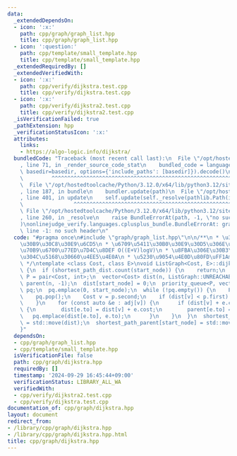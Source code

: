 ```yaml
---
data:
  _extendedDependsOn:
  - icon: ':x:'
    path: cpp/graph/graph_list.hpp
    title: cpp/graph/graph_list.hpp
  - icon: ':question:'
    path: cpp/template/small_template.hpp
    title: cpp/template/small_template.hpp
  _extendedRequiredBy: []
  _extendedVerifiedWith:
  - icon: ':x:'
    path: cpp/verify/dijkstra.test.cpp
    title: cpp/verify/dijkstra.test.cpp
  - icon: ':x:'
    path: cpp/verify/dijkstra2.test.cpp
    title: cpp/verify/dijkstra2.test.cpp
  _isVerificationFailed: true
  _pathExtension: hpp
  _verificationStatusIcon: ':x:'
  attributes:
    links:
    - https://algo-logic.info/dijkstra/
  bundledCode: "Traceback (most recent call last):\n  File \"/opt/hostedtoolcache/Python/3.12.0/x64/lib/python3.12/site-packages/onlinejudge_verify/documentation/build.py\"\
    , line 71, in _render_source_code_stat\n    bundled_code = language.bundle(stat.path,\
    \ basedir=basedir, options={'include_paths': [basedir]}).decode()\n          \
    \         ^^^^^^^^^^^^^^^^^^^^^^^^^^^^^^^^^^^^^^^^^^^^^^^^^^^^^^^^^^^^^^^^^^^^^^^^^^^^^^^^^\n\
    \  File \"/opt/hostedtoolcache/Python/3.12.0/x64/lib/python3.12/site-packages/onlinejudge_verify/languages/cplusplus.py\"\
    , line 187, in bundle\n    bundler.update(path)\n  File \"/opt/hostedtoolcache/Python/3.12.0/x64/lib/python3.12/site-packages/onlinejudge_verify/languages/cplusplus_bundle.py\"\
    , line 401, in update\n    self.update(self._resolve(pathlib.Path(included), included_from=path))\n\
    \                ^^^^^^^^^^^^^^^^^^^^^^^^^^^^^^^^^^^^^^^^^^^^^^^^^^^^^^^^^\n \
    \ File \"/opt/hostedtoolcache/Python/3.12.0/x64/lib/python3.12/site-packages/onlinejudge_verify/languages/cplusplus_bundle.py\"\
    , line 260, in _resolve\n    raise BundleErrorAt(path, -1, \"no such header\"\
    )\nonlinejudge_verify.languages.cplusplus_bundle.BundleErrorAt: graph/graph_list.hpp:\
    \ line -1: no such header\n"
  code: "#pragma once\n#include \"graph/graph_list.hpp\"\n\n/**\n * \u30C0\u30A4\u30AF\
    \u30B9\u30C8\u30E9\u6CD5\n * \u6709\u5411\u30B0\u30E9\u30D5\u306E\u5358\u4E00\u59CB\
    \u70B9\u6700\u77ED\u7D4C\u8DEF O((E+V)logV)\n * \u8FBA\u306E\u30B3\u30B9\u30C8\
    \u304C\u5168\u30660\u4EE5\u4E0A\n * \u5230\u9054\u4E0D\u80FD\uFF1Amax\n * https://algo-logic.info/dijkstra/\n\
    \ */\ntemplate <class Cost, class E>\nvoid ListGraph<Cost, E>::dijkstra(int start_node)\
    \ {\n  if (shortest_path_dist.count(start_node)) {\n    return;\n  }\n  using\
    \ P = pair<Cost, int>;\n  vector<Cost> dist(n, ListGraph::UNREACHABLE);\n  vector<int>\
    \ parent(n, -1);\n  dist[start_node] = 0;\n  priority_queue<P, vector<P>, greater<P>>\
    \ pq;\n  pq.emplace(0, start_node);\n  while (!pq.empty()) {\n    P p = pq.top();\n\
    \    pq.pop();\n    Cost v = p.second;\n    if (dist[v] < p.first) {\n      continue;\n\
    \    }\n    for (const auto &e : adj[v]) {\n      if (dist[v] + e.cost < dist[e.to])\
    \ {\n        dist[e.to] = dist[v] + e.cost;\n        parent[e.to] = v;\n     \
    \   pq.emplace(dist[e.to], e.to);\n      }\n    }\n  }\n  shortest_path_dist[start_node]\
    \ = std::move(dist);\n  shortest_path_parent[start_node] = std::move(parent);\n\
    }"
  dependsOn:
  - cpp/graph/graph_list.hpp
  - cpp/template/small_template.hpp
  isVerificationFile: false
  path: cpp/graph/dijkstra.hpp
  requiredBy: []
  timestamp: '2024-09-29 16:45:44+09:00'
  verificationStatus: LIBRARY_ALL_WA
  verifiedWith:
  - cpp/verify/dijkstra2.test.cpp
  - cpp/verify/dijkstra.test.cpp
documentation_of: cpp/graph/dijkstra.hpp
layout: document
redirect_from:
- /library/cpp/graph/dijkstra.hpp
- /library/cpp/graph/dijkstra.hpp.html
title: cpp/graph/dijkstra.hpp
---
```

